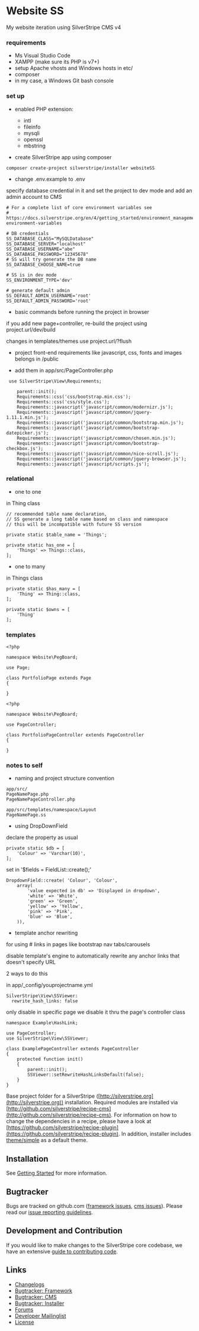 # Website SS
My website iteration using SilverStripe CMS v4

### requirements
- Ms Visual Studio Code
- XAMPP (make sure its PHP is v7+)
- setup Apache vhosts and Windows hosts in etc/
- composer
- in my case, a Windows Git bash console

### set up
- enabled PHP extension:
    - intl
    - fileinfo
    - mysqli
    - openssl
    - mbstring

- create SilverStripe app using composer

`composer create-project silverstripe/installer websiteSS`

- change .env.example to .env

specify database credential in it and set the project to dev mode and add an admin account to CMS

```
# For a complete list of core environment variables see
# https://docs.silverstripe.org/en/4/getting_started/environment_management/#core-environment-variables

# DB credentials
SS_DATABASE_CLASS="MySQLDatabase"
SS_DATABASE_SERVER="localhost"
SS_DATABASE_USERNAME="abe"
SS_DATABASE_PASSWORD="12345678"
# SS will try generate the DB name
SS_DATABASE_CHOOSE_NAME=true

# SS is in dev mode
SS_ENVIRONMENT_TYPE='dev'

# generate default admin
SS_DEFAULT_ADMIN_USERNAME='root'
SS_DEFAULT_ADMIN_PASSWORD='root'
```

- basic commands before running the project in browser

if you add new page+controller, re-build the project using project.url/dev/build

changes in templates/themes use project.url/?flush

- project front-end requirements like javascript, css, fonts and images belongs in /public

- add them in app/src/PageController.php

` use SilverStripe\View\Requirements;`

```
    parent::init();
    Requirements::css('css/bootstrap.min.css');
    Requirements::css('css/style.css');
    Requirements::javascript('javascript/common/modernizr.js');
    Requirements::javascript('javascript/common/jquery-1.11.1.min.js');
    Requirements::javascript('javascript/common/bootstrap.min.js');
    Requirements::javascript('javascript/common/bootstrap-datepicker.js');
    Requirements::javascript('javascript/common/chosen.min.js');
    Requirements::javascript('javascript/common/bootstrap-checkbox.js');
    Requirements::javascript('javascript/common/nice-scroll.js');
    Requirements::javascript('javascript/common/jquery-browser.js');
    Requirements::javascript('javascript/scripts.js');
```

### relational

- one to one

in Thing class
```
// recommended table name declaration,
// SS generate a long table name based on class and namespace
// this will be incompatible with future SS version

private static $table_name = 'Things';

private static has_one = [
    'Things' => Things::class,
];
```

- one to many

in Things class
```
private static $has_many = [
    'Thing' => Thing::class,
];

private static $owns = [
    'Thing'
];
```

### templates

```
<?php

namespace Website\PegBoard;

use Page;

class PortfolioPage extends Page
{

}
```

```
<?php

namespace Website\PegBoard;

use PageController;

class PortfolioPageController extends PageController
{

}
```

### notes to self

- naming and project structure convention

```
app/src/
PageNamePage.php
PageNamePageController.php

app/src/templates/namespace/Layout
PageNamePage.ss
```

- using DropDownField

declare the property as usual

```
private static $db = [
    'Colour' => 'Varchar(10)',
];
```
set in  '$fields = FieldList::create();'

```
DropdownField::create( 'Colour', 'Colour',
    array(
        'value expected in db' => 'Displayed in dropdown',
        'white' => 'White',
        'green' => 'Green',
        'yellow' => 'Yellow',
        'pink' => 'Pink',
        'blue' => 'Blue',
    )),
```

- template anchor rewriting

for using # links in pages like bootstrap nav tabs/carousels

disable template's engine to automatically rewrite any anchor links that doesn't specify URL

2 ways to do this

in app/_config/youprojectname.yml
```
SilverStripe\View\SSViewer:
  rewrite_hash_links: false
```

only disable in specific page we disable it thru the page's controller class
```
namespace Example\HashLink;

use PageController;
use SilverStripe\View\SSViewer;

class ExamplePageController extends PageController
{
    protected function init()
    {
        parent::init();
        SSViewer::setRewriteHashLinksDefault(false);
    }
}
```


Base project folder for a SilverStripe ([http://silverstripe.org](http://silverstripe.org)) installation. Required modules are installed via [http://github.com/silverstripe/recipe-cms](http://github.com/silverstripe/recipe-cms). For information on how to change the dependencies in a recipe, please have a look at [https://github.com/silverstripe/recipe-plugin](https://github.com/silverstripe/recipe-plugin). In addition, installer includes [theme/simple](https://github.com/silverstripe-themes/silverstripe-simple) as a default theme.

## Installation ##


See [Getting Started](https://docs.silverstripe.org/en/4/getting_started/) for more information.

## Bugtracker ##

Bugs are tracked on github.com ([framework issues](https://github.com/silverstripe/silverstripe-framework/issues),
[cms issues](https://github.com/silverstripe/silverstripe-cms/issues)).
Please read our [issue reporting guidelines](https://docs.silverstripe.org/en/4/contributing/issues_and_bugs/).

## Development and Contribution ##

If you would like to make changes to the SilverStripe core codebase, we have an extensive [guide to contributing code](https://docs.silverstripe.org/en/4/contributing/code/).

## Links ##

 * [Changelogs](https://docs.silverstripe.org/en/4/changelogs/)
 * [Bugtracker: Framework](https://github.com/silverstripe/silverstripe-framework/issues)
 * [Bugtracker: CMS](https://github.com/silverstripe/silverstripe-cms/issues)
 * [Bugtracker: Installer](https://github.com/silverstripe/silverstripe-installer/issues)
 * [Forums](http://silverstripe.org/forums)
 * [Developer Mailinglist](https://groups.google.com/forum/#!forum/silverstripe-dev)
 * [License](./LICENSE)
